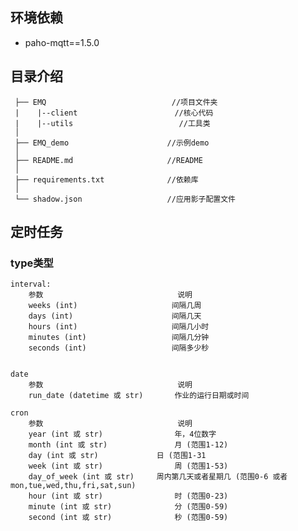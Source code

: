 ## 环境依赖
- paho-mqtt==1.5.0


## 目录介绍
```
 ├── EMQ                            //项目文件夹
 |    |--client                    　//核心代码
 |    |--utils                      　//工具类
 │
 ├── EMQ_demo                      //示例demo
 │
 ├── README.md                     //README
 │
 ├── requirements.txt              //依赖库
 │ 
 └── shadow.json                   //应用影子配置文件
```


## 定时任务

### type类型
    interval:
        参数	                            说明
        weeks (int)	                    间隔几周
        days (int)	                    间隔几天
        hours (int)	                    间隔几小时
        minutes (int)	                间隔几分钟
        seconds (int)	                间隔多少秒


    date
        参数	                            说明
        run_date (datetime 或 str)	    作业的运行日期或时间
        
    cron
        参数	                            说明
        year (int 或 str)	            年，4位数字
        month (int 或 str)	            月 (范围1-12)
        day (int 或 str)	            日 (范围1-31
        week (int 或 str)	            周 (范围1-53)
        day_of_week (int 或 str)	    周内第几天或者星期几 (范围0-6 或者 mon,tue,wed,thu,fri,sat,sun)
        hour (int 或 str)	            时 (范围0-23)
        minute (int 或 str)	            分 (范围0-59)
        second (int 或 str)	            秒 (范围0-59)

